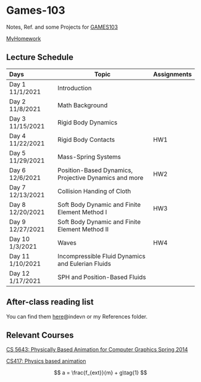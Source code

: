 # Games-103

Notes, Ref. and some Projects for [GAMES103](https://www.bilibili.com/video/BV12Q4y1S73g?from=search&seid=5727884253332443321&spm_id_from=333.337.0.0)

[MyHomework](https://scratched-garnet-077.notion.site/61e2d3f3787346bb94ddd895aff17e32?v=3e2c8f5f6821478fb07c36bf6d7213d5)

## Lecture Schedule

| Days                    | Topic                                                 | Assignments |
| :---------------------- | ----------------------------------------------------- | ----------- |
| Day 1        11/1/2021  | Introduction                                          |             |
| Day 2        11/8/2021  | Math Background                                       |             |
| Day 3        11/15/2021 | Rigid Body Dynamics                                   |             |
| Day 4        11/22/2021 | Rigid Body Contacts                                   | HW1         |
| Day 5        11/29/2021 | Mass-Spring Systems                                   |             |
| Day 6        12/6/2021  | Position-Based Dynamics, Projective Dynamics and more | HW2         |
| Day 7        12/13/2021 | Collision Handing of Cloth                            |             |
| Day 8        12/20/2021 | Soft Body Dynamic and Finite Element Method Ⅰ         | HW3         |
| Day 9        12/27/2021 | Soft Body Dynamic and Finite Element Method Ⅱ         |             |
| Day 10      1/3/2021    | Waves                                                 | HW4         |
| Day 11      1/10/2021   | Incompressible Fluid Dynamics and Eulerian Fluids     |             |
| Day 12      1/17/2021   | SPH and Position-Based Fluids                         |             |

## After-class reading list

You can find them [here](https://github.com/indevn/GAMES103)@indevn or my References folder.

## Relevant Courses

[CS 5643: Physically Based Animation for Computer Graphics Spring 2014](http://www.cs.cornell.edu/courses/cs5643/2014sp/)

[CS417: Physics based animation](https://github.com/dilevin/CSC417-physics-based-animation)

$$
a = \frac{f_{ext}}{m} + g\tag{1}
$$
